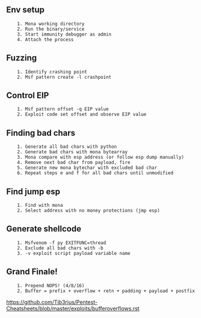 ﻿## **Env setup**
		1. Mona working directory
		2. Run the binary/service
		3. Start immunity debugger as admin
		4. Attach the process
	
## **Fuzzing**
		1. Identify crashing point
		2. Msf pattern create -l crashpoint

## **Control EIP**
		1. Msf pattern offset -q EIP value
		2. Exploit code set offset and observe EIP value

## **Finding bad chars**
		1. Generate all bad chars with python
		2. Generate bad chars with mona bytearray
		3. Mona compare with esp address (or follow esp dump manually)
		4. Remove next bad char from payload, fire
		5. Generate new mona bytechar with excluded bad char
		6. Repeat steps e and f for all bad chars until unmodified

## **Find jump esp**
		1. Find with mona
		2. Select address with no money protections (jmp esp)

## **Generate shellcode**
		1. Msfvenom -f py EXITFUNC=thread
		2. Exclude all bad chars with -b
		3. -v exploit script payload variable name

## **Grand Finale!**
		1. Prepend NOPS! (4/8/16)
		2. Buffer = prefix + overflow + retn + padding + payload + postfix

https://github.com/Tib3rius/Pentest-Cheatsheets/blob/master/exploits/bufferoverflows.rst
